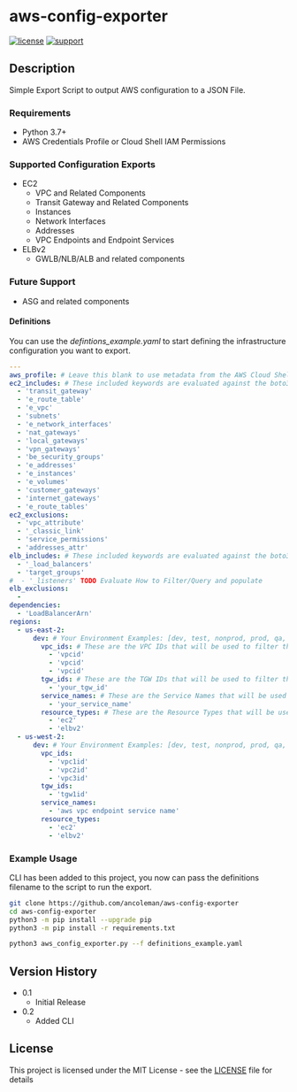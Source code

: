 # aws-config-exporter


[![license](https://img.shields.io/badge/license-MIT-blue.svg)](./LICENSE) [![support](https://img.shields.io/badge/Support%20Level-Community-yellowgreen)](./SUPPORT.md)

## Description
Simple Export Script to output AWS configuration to a JSON File.

### Requirements
* Python 3.7+
* AWS Credentials Profile or Cloud Shell IAM Permissions

### Supported Configuration Exports
* EC2
  * VPC and Related Components
  * Transit Gateway and Related Components
  * Instances
  * Network Interfaces
  * Addresses
  * VPC Endpoints and Endpoint Services
* ELBv2
  * GWLB/NLB/ALB and related components

### Future Support
* ASG and related components

#### Definitions
You can use the _defintions_example.yaml_ to start defining the infrastructure configuration you want to export.

```yaml
---
aws_profile: # Leave this blank to use metadata from the AWS Cloud Shell / CLI
ec2_includes: # These included keywords are evaluated against the boto3 ec2 library to match only describe methods with these values
  - 'transit_gateway'
  - 'e_route_table'
  - 'e_vpc'
  - 'subnets'
  - 'e_network_interfaces'
  - 'nat_gateways'
  - 'local_gateways'
  - 'vpn_gateways'
  - 'be_security_groups'
  - 'e_addresses'
  - 'e_instances'
  - 'e_volumes'
  - 'customer_gateways'
  - 'internet_gateways'
  - 'e_route_tables'
ec2_exclusions:
  - 'vpc_attribute'
  - '_classic_link'
  - 'service_permissions'
  - 'addresses_attr'
elb_includes: # These included keywords are evaluated against the boto3 elbv2 library to match only describe methods with these values
  - '_load_balancers'
  - 'target_groups'
#  - '_listeners' TODO Evaluate How to Filter/Query and populate
elb_exclusions:
  -
dependencies:
  - 'LoadBalancerArn'
regions:
  - us-east-2:
      dev: # Your Environment Examples: [dev, test, nonprod, prod, qa, eng]
        vpc_ids: # These are the VPC IDs that will be used to filter the describe methods
          - 'vpcid'
          - 'vpcid'
          - 'vpcid'
        tgw_ids: # These are the TGW IDs that will be used to filter the describe methods
          - 'your_tgw_id'
        service_names: # These are the Service Names that will be used to filter the describe methods
          - 'your_service_name'
        resource_types: # These are the Resource Types that will be used to filter the describe methods
          - 'ec2'
          - 'elbv2'
  - us-west-2:
      dev: # Your Environment Examples: [dev, test, nonprod, prod, qa, eng]
        vpc_ids:
          - 'vpc1id'
          - 'vpc2id'
          - 'vpc3id'
        tgw_ids:
          - 'tgw1id'
        service_names:
          - 'aws vpc endpoint service name'
        resource_types:
          - 'ec2'
          - 'elbv2'
```

### Example Usage
CLI has been added to this project, you now can pass the definitions filename to the script to run the export.

```bash
git clone https://github.com/ancoleman/aws-config-exporter
cd aws-config-exporter
python3 -m pip install --upgrade pip
python3 -m pip install -r requirements.txt

python3 aws_config_exporter.py --f definitions_example.yaml
```


## Version History


* 0.1
    * Initial Release
* 0.2
  * Added CLI

## License
This project is licensed under the MIT License - see the [LICENSE](./LICENSE) file for details